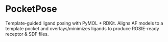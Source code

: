 # PocketPose
Template-guided ligand posing with PyMOL + RDKit. Aligns AF models to a template pocket and overlays/minimizes ligands to produce ROSIE-ready receptor &amp; SDF files.
